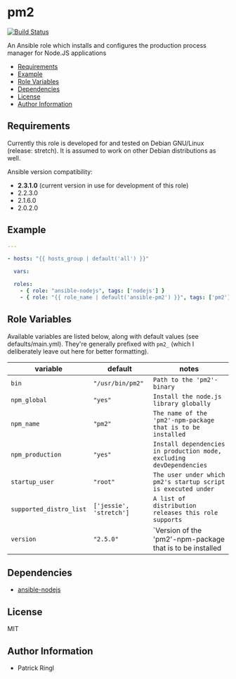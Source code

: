 # pm2

[![Build Status](https://travis-ci.org/pari-/ansible-pm2.svg?branch=master)](https://travis-ci.org/pari-/ansible-pm2)

An Ansible role which installs and configures the production process manager for Node.JS applications

<!-- toc -->

- [Requirements](#requirements)
- [Example](#example)
- [Role Variables](#role-variables)
- [Dependencies](#dependencies)
- [License](#license)
- [Author Information](#author-information)

<!-- tocstop -->

## Requirements

Currently this role is developed for and tested on Debian GNU/Linux (release: stretch). It is assumed to work on other Debian distributions as well.

Ansible version compatibility:

- __2.3.1.0__ (current version in use for development of this role) 
- 2.2.3.0
- 2.1.6.0
- 2.0.2.0

## Example

```yaml
---

- hosts: "{{ hosts_group | default('all') }}"

  vars:

  roles:
    - { role: "ansible-nodejs", tags: ['nodejs'] }
    - { role: "{{ role_name | default('ansible-pm2') }}", tags: ['pm2'] }

```

## Role Variables

Available variables are listed below, along with default values (see defaults/main.yml). They're generally prefixed with `pm2_` (which I deliberately leave out here for better formatting).

variable | default | notes
-------- | ------- | -----
`bin` | `"/usr/bin/pm2"` | `Path to the 'pm2'-binary` 
`npm_global` | `"yes"` | `Install the node.js library globally`
`npm_name` | `"pm2"` | `The name of the 'pm2'-npm-package that is to be installed`
`npm_production` | `"yes"` | `Install dependencies in production mode, excluding devDependencies`
`startup_user` | `"root"` | `The user under which pm2's startup script is executed under`
`supported_distro_list` | `['jessie', 'stretch']` | `A list of distribution releases this role supports`
`version` | `"2.5.0"` | `Version of the 'pm2'-npm-package that is to be installed

## Dependencies

- [ansible-nodejs](https://github.com/pari-/ansible-nodejs)

## License

MIT

## Author Information

* Patrick Ringl
